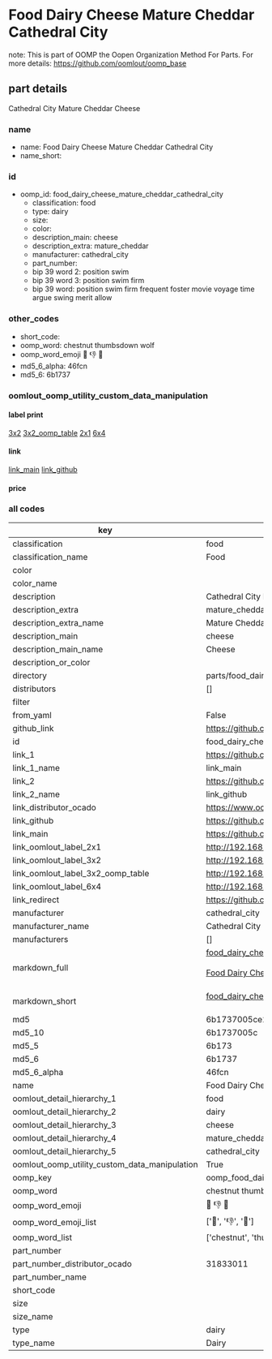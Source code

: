 # Food Dairy Cheese Mature Cheddar Cathedral City  

note: This is part of OOMP the Oopen Organization Method For Parts. For more details: https://github.com/oomlout/oomp_base

##  part details
  



Cathedral City Mature Cheddar Cheese



### name
* name: Food Dairy Cheese Mature Cheddar Cathedral City
* name_short: 
### id
* oomp_id: food_dairy_cheese_mature_cheddar_cathedral_city
  * classification: food
  * type: dairy
  * size: 
  * color: 
  * description_main: cheese
  * description_extra: mature_cheddar
  * manufacturer: cathedral_city
  * part_number: 
  * bip 39 word 2: position swim
  * bip 39 word 3: position swim firm
  * bip 39 word: position swim firm frequent foster movie voyage time argue swing merit allow

### other_codes
* short_code: 
* oomp_word: chestnut thumbsdown wolf
* oomp_word_emoji :chestnut: :thumbsdown: :wolf:
* md5_6_alpha: 46fcn
* md5_6: 6b1737






### oomlout_oomp_utility_custom_data_manipulation
#### label print
[3x2](http://192.168.1.245:1112/?label=oomp%2046fcn)
[3x2_oomp_table](http://192.168.1.108:1112/?label=oomp%2046fcn)
[2x1](http://192.168.1.242:1112/?label=oomp%2046fcn)
[6x4](http://192.168.1.55:1112/?label=oomp%2046fcn)    

#### link

[link_main](https://github.com/oomlout/oomlout_oomp_version_1_messy/tree/main/parts/food_dairy_cheese_mature_cheddar_cathedral_city) [link_github](https://github.com/oomlout/oomlout_oomp_version_1_messy/tree/main/parts/food_dairy_cheese_mature_cheddar_cathedral_city)                             

#### price







### all codes 
| key | value |  
| --- | --- |  
| classification | food |  
| classification_name | Food |  
| color |  |  
| color_name |  |  
| description | Cathedral City Mature Cheddar Cheese |  
| description_extra | mature_cheddar |  
| description_extra_name | Mature Cheddar |  
| description_main | cheese |  
| description_main_name | Cheese |  
| description_or_color |   |  
| directory | parts/food_dairy_cheese_mature_cheddar_cathedral_city |  
| distributors | [] |  
| filter |  |  
| from_yaml | False |  
| github_link | https://github.com/oomlout/oomlout_oomp_part_src/tree/main/parts/food_dairy_cheese_mature_cheddar_cathedral_city |  
| id | food_dairy_cheese_mature_cheddar_cathedral_city |  
| link_1 | https://github.com/oomlout/oomlout_oomp_version_1_messy/tree/main/parts/food_dairy_cheese_mature_cheddar_cathedral_city |  
| link_1_name | link_main |  
| link_2 | https://github.com/oomlout/oomlout_oomp_version_1_messy/tree/main/parts/food_dairy_cheese_mature_cheddar_cathedral_city |  
| link_2_name | link_github |  
| link_distributor_ocado | https://www.ocado.com/search?entry=31833011 |  
| link_github | https://github.com/oomlout/oomlout_oomp_version_1_messy/tree/main/parts/food_dairy_cheese_mature_cheddar_cathedral_city |  
| link_main | https://github.com/oomlout/oomlout_oomp_version_1_messy/tree/main/parts/food_dairy_cheese_mature_cheddar_cathedral_city |  
| link_oomlout_label_2x1 | http://192.168.1.242:1112/?label=oomp%2046fcn |  
| link_oomlout_label_3x2 | http://192.168.1.245:1112/?label=oomp%2046fcn |  
| link_oomlout_label_3x2_oomp_table | http://192.168.1.108:1112/?label=oomp%2046fcn |  
| link_oomlout_label_6x4 | http://192.168.1.55:1112/?label=oomp%2046fcn |  
| link_redirect | https://github.com/oomlout/oomlout_oomp_version_1_messy/tree/main/parts/food_dairy_cheese_mature_cheddar_cathedral_city |  
| manufacturer | cathedral_city |  
| manufacturer_name | Cathedral City |  
| manufacturers | [] |  
| markdown_full | [food_dairy_cheese_mature_cheddar_cathedral_city](none)<br>[](none)<br>[Food Dairy Cheese Mature Cheddar Cathedral City](none)<br><br> |  
| markdown_short | [food_dairy_cheese_mature_cheddar_cathedral_city](none)<br><br> |  
| md5 | 6b1737005ce25ec243ae05caaeb6fd43 |  
| md5_10 | 6b1737005c |  
| md5_5 | 6b173 |  
| md5_6 | 6b1737 |  
| md5_6_alpha | 46fcn |  
| name | Food Dairy Cheese Mature Cheddar Cathedral City |  
| oomlout_detail_hierarchy_1 | food |  
| oomlout_detail_hierarchy_2 | dairy |  
| oomlout_detail_hierarchy_3 | cheese |  
| oomlout_detail_hierarchy_4 | mature_cheddar |  
| oomlout_detail_hierarchy_5 | cathedral_city |  
| oomlout_oomp_utility_custom_data_manipulation | True |  
| oomp_key | oomp_food_dairy_cheese_mature_cheddar_cathedral_city |  
| oomp_word | chestnut thumbsdown wolf |  
| oomp_word_emoji | :chestnut: :thumbsdown: :wolf: |  
| oomp_word_emoji_list | [':chestnut:', ':thumbsdown:', ':wolf:'] |  
| oomp_word_list | ['chestnut', 'thumbsdown', 'wolf'] |  
| part_number |  |  
| part_number_distributor_ocado | 31833011 |  
| part_number_name |  |  
| short_code |  |  
| size |  |  
| size_name |  |  
| type | dairy |  
| type_name | Dairy |  
